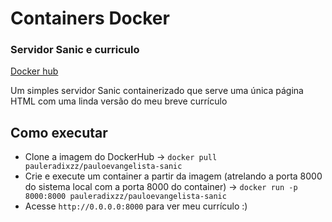 # Containers Docker
### Servidor Sanic e curriculo
[Docker hub](https://hub.docker.com/repository/docker/pauleradixzz/pauloevangelista-sanic/general)

Um simples servidor Sanic containerizado que serve uma única página HTML com uma linda versão do meu breve currículo

## Como executar
- Clone a imagem do DockerHub -> `docker pull pauleradixzz/pauloevangelista-sanic`
- Crie e execute um container a partir da imagem (atrelando a porta 8000 do sistema local com a porta 8000 do container) -> `docker run -p 8000:8000 pauleradixzz/pauloevangelista-sanic`
- Acesse `http://0.0.0.0:8000` para ver meu currículo :)